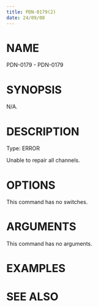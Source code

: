 ```yaml
---
title: PDN-0179(2)
date: 24/09/08
---
```


# NAME

PDN-0179 - PDN-0179

# SYNOPSIS

N/A.

# DESCRIPTION

Type: ERROR

Unable to repair all channels.

# OPTIONS

This command has no switches.

# ARGUMENTS

This command has no arguments.

# EXAMPLES

# SEE ALSO
